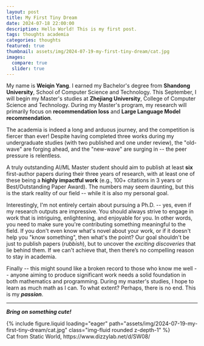 ```yaml
---
layout: post
title: My First Tiny Dream
date: 2024-07-18 22:00:00
description: Hello World! This is my first post.
tags: thoughts academia
categories: thoughts
featured: true
thumbnail: assets/img/2024-07-19-my-first-tiny-dream/cat.jpg
images:
  compare: true
  slider: true
---
```


My name is **Weiqin Yang**. I earned my Bachelor's degree from **Shandong University**, School of Computer Science and Technology. This September, I will begin my Master's studies at **Zhejiang University**, College of Computer Science and Technology. During my Master's program, my research will primarily focus on **recommendation loss** and **Large Language Model recommendation**.

The academia is indeed a long and arduous journey, and the competition is fiercer than ever! Despite having completed three works during my undergraduate studies (with two published and one under review), the "old-wave" are forging ahead, and the "new-wave" are surging in -- the peer pressure is relentless.

A truly outstanding AI/ML Master student should aim to publish at least **six** first-author papers during their three years of research, with at least one of these being a **highly impactful work** (e.g., 100+ citations in 3 years or Best/Outstanding Paper Award). The numbers may seem daunting, but this is the stark reality of our field -- while it is also my personal goal.

Interestingly, I'm not entirely certain about pursuing a Ph.D. -- yes, even if my research outputs are impressive. You should always strive to engage in work that is intriguing, enlightening, and enjoyable for you. In other words, you need to make sure you're contributing something meaningful to the field. If you don't even know what's novel about your work, or if it doesn't help you "know something", then what's the point? Our goal shouldn't be just to publish papers (*rubbish*), but to uncover the *exciting discoveries* that lie behind them. If we can't achieve that, then there’s no compelling reason to stay in academia.

Finally -- this might sound like a broken record to those who know me well -- anyone aiming to produce significant work needs a solid foundation in both mathematics and programming. During my master's studies, I hope to learn as much math as I can. To what extent? Perhaps, there is no end. This is my ***passion***.

------

***Bring on something cute!***

<swiper-container keyboard="true" navigation="true" pagination="true" pagination-clickable="true" pagination-dynamic-bullets="true" rewind="true">
    <swiper-slide>{% include figure.liquid loading="eager" path="assets/img/2024-07-19-my-first-tiny-dream/cat.jpg" class="img-fluid rounded z-depth-1" %}</swiper-slide>
</swiper-container>
<figcaption class="figure-caption text-center">Cat from Static World, https://www.dizzylab.net/d/SW08/</figcaption>

